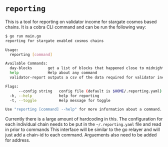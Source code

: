# `reporting`

This is a tool for reporting on validator income for stargate cosmos based chains. It is a cobra CLI command and can be run the following way:

```bash
$ go run main.go
reporting for stargate enabled cosmos chains

Usage:
  reporting [command]

Available Commands:
  day-blocks       get a list of blocks that happened close to midnight local time from start block to now
  help             Help about any command
  validator-report outputs a csv of the data required for validator income reporting

Flags:
      --config string   config file (default is $HOME/.reporting.yaml)
  -h, --help            help for reporting
  -t, --toggle          Help message for toggle

Use "reporting [command] --help" for more information about a command.
```

Currently there is a large amount of hardcoding in this. The configuration for each individual chain needs to be put in the `~/.reporting.yaml` file and read in prior to commands
This interface will be similar to the go relayer and will just add a chain-id to each command. Arguements also need to be added for address. 
